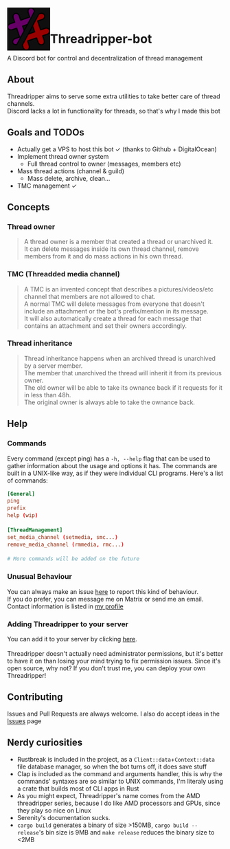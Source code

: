<p>
  <img src="./threadripper-bot.png" width="100" align="left">
  </br>
</p>

# Threadripper-bot
A Discord bot for control and decentralization of thread management


## About
Threadripper aims to serve some extra utilities to take better care of thread channels.<br>
Discord lacks a lot in functionality for threads, so that's why I made this bot

## Goals and TODOs
- Actually get a VPS to host this bot ✓ (thanks to Github + DigitalOcean)
- Implement thread owner system
  - Full thread control to owner (messages, members etc)
- Mass thread actions (channel & guild)
  - Mass delete, archive, clean...
- TMC management ✓

## Concepts
### Thread owner
> A thread owner is a member that created a thread or unarchived it.<br>
> It can delete messages inside its own thread channel, remove members from it and do mass actions in his own thread. 

### TMC (Threadded media channel)
> A TMC is an invented concept that describes a pictures/videos/etc channel that members are not allowed to chat.<br>
> A normal TMC will delete messages from everyone that doesn't include an attachment or the bot's prefix/mention in its message.<br>
> It will also automatically create a thread for each message that contains an attachment and set their owners accordingly.

### Thread inheritance
> Thread inheritance happens when an archived thread is unarchived by a server member.<br>
> The member that unarchived the thread will inherit it from its previous owner.<br>
> The old owner will be able to take its ownance back if it requests for it in less than 48h.<br>
> The original owner is always able to take the ownance back.

## Help
### Commands
Every command (except ping) has a `-h, --help` flag that can be used to gather information about the usage and options it has.
The commands are built in a UNIX-like way, as if they were individual CLI programs.
Here's a list of commands:
```toml
[General]
ping
prefix
help (wip)

[ThreadManagement]
set_media_channel (setmedia, smc...)
remove_media_channel (rmmedia, rmc...)

# More commands will be added on the future
```
### Unusual Behaviour
You can always make an issue [here](https://github.com/S0raWasTaken/Threadripper-bot/issues) to report this kind of behaviour.<br>
If you do prefer, you can message me on Matrix or send me an email. Contact information is listed in [my profile](https://github.com/S0raWasTaken)

### Adding Threadripper to your server
You can add it to your server by clicking [here](https://discord.com/oauth2/authorize?client_id=907572233835257876&scope=bot&permissions=67234840).<br><br>
Threadripper doesn't actually need administrator permissions, but it's better to have it on than losing your mind trying to fix permission issues.
Since it's open source, why not? If you don't trust me, you can deploy your own Threadripper!

## Contributing
Issues and Pull Requests are always welcome. I also do accept ideas in the [Issues](https://github.com/S0raWasTaken/Threadripper-bot/issues) page

## Nerdy curiosities
- Rustbreak is included in the project, as a `Client::data`+`Context::data` file database manager, so when the bot turns off, it does save stuff
- Clap is included as the command and arguments handler, this is why the commands' syntaxes are so similar to UNIX commands, I'm literaly using a crate that builds most of CLI apps in Rust
- As you might expect, Threadripper's name comes from the AMD threadripper series, because I do like AMD processors and GPUs, since they play so nice on Linux
- Serenity's documentation sucks.
- `cargo build` generates a binary of size >150MB, `cargo build --release`'s bin size is 9MB and `make release` reduces the binary size to <2MB
